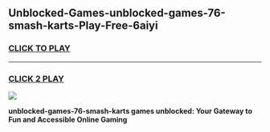 
## Unblocked-Games-unblocked-games-76-smash-karts-Play-Free-6aiyi
<h3>
<a href="https://premium76.site?title=unblocked-games-76-smash-karts&ref=10A">CLICK TO PLAY</a></h3>
<hr>

<h3>
<a href="https://premium76.site?title=unblocked-games-76-smash-karts&ref=10A">CLICK 2 PLAY</a>
  
</h3>

<a href="https://premium76.site?title=unblocked-games-76-smash-karts&ref=10A"><img src="https://clearcache.store/games.png"></a>


**unblocked-games-76-smash-karts games unblocked: Your Gateway to Fun and Accessible Online Gaming**

